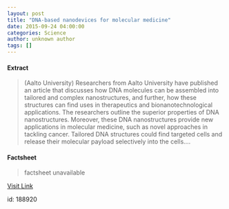 ```yaml
---
layout: post
title: "DNA-based nanodevices for molecular medicine"
date: 2015-09-24 04:00:00
categories: Science
author: unknown author
tags: []
---
```



#### Extract
>(Aalto University) Researchers from Aalto University have published an article that discusses how DNA molecules can be assembled into tailored and complex nanostructures, and further, how these structures can find uses in therapeutics and bionanotechnological applications. The researchers outline the superior properties of DNA nanostructures. Moreover, these DNA nanostructures provide new applications in molecular medicine, such as novel approaches in tackling cancer. Tailored DNA structures could find targeted cells and release their molecular payload selectively into the cells....

#### Factsheet
>factsheet unavailable

[Visit Link](http://www.eurekalert.org/pub_releases/2015-09/au-dnf092415.php)

id:  188920

